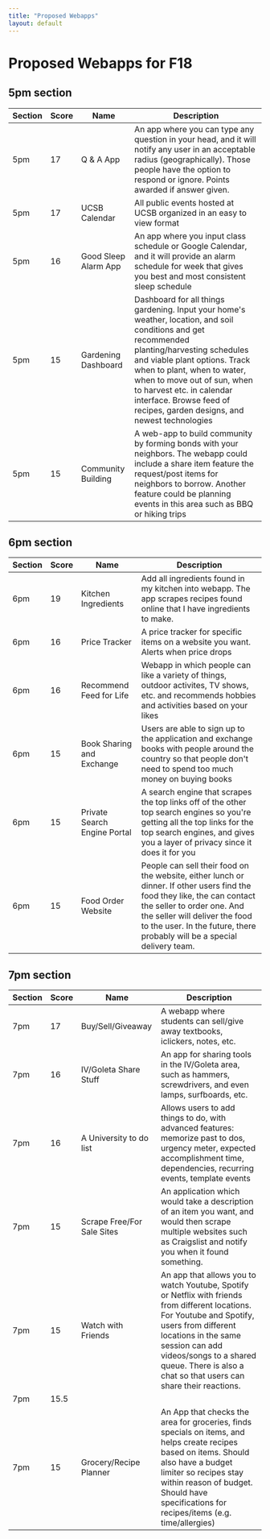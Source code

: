 ```yaml
---
title: "Proposed Webapps"
layout: default
---
```


# Proposed Webapps for F18

## 5pm section

| Section | Score | Name | Description |
|---------|-------|------|-------------|
|5pm|17|Q & A App| An app where you can type any question in your head, and it will notify any user in an acceptable radius (geographically). Those people have the option to respond or ignore. Points awarded if answer given.|
| 5pm | 17 | UCSB Calendar| All public events hosted at UCSB organized in an easy to view format |
| 5pm | 16 | Good Sleep Alarm App | An app where you input class schedule or Google Calendar, and it will provide an alarm schedule for week that gives you best and most consistent sleep schedule |
| 5pm |15|Gardening Dashboard|Dashboard for all things gardening.  Input your home's weather, location, and soil conditions and get recommended planting/harvesting schedules and viable plant options.  Track when to plant, when to water, when to move out of sun, when to harvest etc. in calendar interface.  Browse feed of recipes, garden designs, and newest technologies |
| 5pm |15|Community Building|A web-app to build community by forming bonds with your neighbors.  The webapp could include a share item feature the request/post items for neighbors to borrow.  Another feature could be planning events in this area such as BBQ or hiking trips|


## 6pm section

| Section | Score | Name | Description |
|---------|-------|------|-------------|
|6pm | 19 | Kitchen Ingredients |  Add all ingredients found in my kitchen into webapp. The app scrapes recipes found online that I have ingredients to make.|
| 6pm |16|Price Tracker | A price tracker for specific items on a website you want.  Alerts when price drops |
| 6pm | 16 | Recommend Feed for Life | Webapp in which people can like a variety of things, outdoor activites, TV shows, etc. and recommends hobbies and activities based on your likes|
| 6pm | 15 | Book Sharing and Exchange | Users are able to sign up to the application and exchange books with people around the country so that people don't need to spend too much money on buying books |
| 6pm | 15 | Private Search Engine Portal | A search engine that scrapes the top links off of the other top search engines so you're getting all the top links for the top search engines, and gives you a layer of privacy since it does it for you |
| 6pm | 15 | Food Order Website | People can sell their food on the website, either lunch or dinner.  If other users find the food they like, the can contact the seller to order one.  And the seller will deliver the food to the user.  In the future, there probably will be a special delivery team. |

## 7pm section

| Section | Score | Name | Description |
|---------|-------|------|-------------|
| 7pm | 17 | Buy/Sell/Giveaway| A webapp where students can sell/give away textbooks, iclickers, notes, etc.|
| 7pm | 16 | IV/Goleta Share Stuff | An app for sharing tools in the IV/Goleta area, such as hammers, screwdrivers, and even lamps, surfboards, etc.|
| 7pm | 16 | A University to do list | Allows users to add things to do, with advanced features: memorize past to dos, urgency meter, expected accomplishment time, dependencies, recurring events, template events |
| 7pm | 15 | Scrape Free/For Sale Sites | An application which would take a description of an item you want, and would then scrape multiple websites such as Craigslist and notify you when it found something.  |
| 7pm | 15 | Watch with Friends | An app that allows you to watch Youtube, Spotify or Netflix with friends from different locations. For Youtube and Spotify, users from different locations in the same session can add videos/songs to a shared queue. There is also a chat so that users can share their reactions. |
|7pm| 15.5 |  | |
| 7pm | 15 | Grocery/Recipe Planner | An App that checks the area for groceries, finds specials on items, and helps create recipes based on items.  Should also have a budget limiter so recipes stay within reason of budget.  Should have specifications for recipes/items (e.g. time/allergies)|




